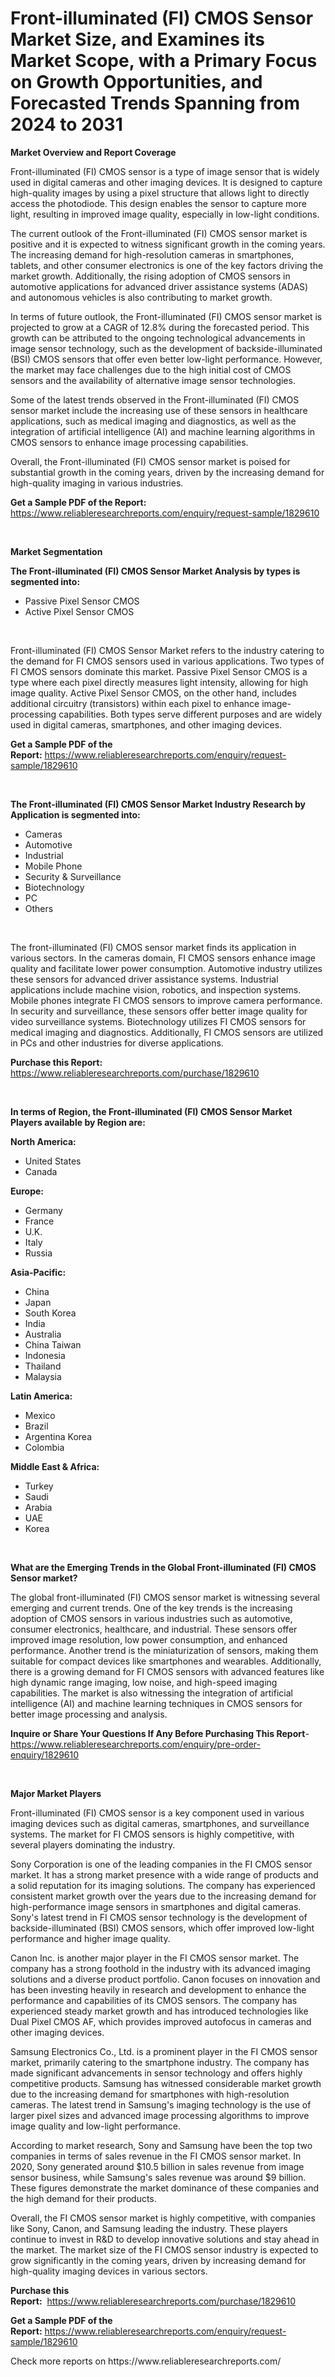 <p><h1>Front-illuminated (FI) CMOS Sensor Market Size, and Examines its Market Scope, with a Primary Focus on Growth Opportunities, and Forecasted Trends Spanning from 2024 to 2031</h1></p><p><strong>Market Overview and Report Coverage</strong></p>
<p><p>Front-illuminated (FI) CMOS sensor is a type of image sensor that is widely used in digital cameras and other imaging devices. It is designed to capture high-quality images by using a pixel structure that allows light to directly access the photodiode. This design enables the sensor to capture more light, resulting in improved image quality, especially in low-light conditions.</p><p>The current outlook of the Front-illuminated (FI) CMOS sensor market is positive and it is expected to witness significant growth in the coming years. The increasing demand for high-resolution cameras in smartphones, tablets, and other consumer electronics is one of the key factors driving the market growth. Additionally, the rising adoption of CMOS sensors in automotive applications for advanced driver assistance systems (ADAS) and autonomous vehicles is also contributing to market growth.</p><p>In terms of future outlook, the Front-illuminated (FI) CMOS sensor market is projected to grow at a CAGR of 12.8% during the forecasted period. This growth can be attributed to the ongoing technological advancements in image sensor technology, such as the development of backside-illuminated (BSI) CMOS sensors that offer even better low-light performance. However, the market may face challenges due to the high initial cost of CMOS sensors and the availability of alternative image sensor technologies.</p><p>Some of the latest trends observed in the Front-illuminated (FI) CMOS sensor market include the increasing use of these sensors in healthcare applications, such as medical imaging and diagnostics, as well as the integration of artificial intelligence (AI) and machine learning algorithms in CMOS sensors to enhance image processing capabilities.</p><p>Overall, the Front-illuminated (FI) CMOS sensor market is poised for substantial growth in the coming years, driven by the increasing demand for high-quality imaging in various industries.</p></p>
<p><strong>Get a Sample PDF of the Report:</strong> <a href="https://www.reliableresearchreports.com/enquiry/request-sample/1829610">https://www.reliableresearchreports.com/enquiry/request-sample/1829610</a></p>
<p>&nbsp;</p>
<p><strong>Market Segmentation</strong></p>
<p><strong>The Front-illuminated (FI) CMOS Sensor Market Analysis by types is segmented into:</strong></p>
<p><ul><li>Passive Pixel Sensor CMOS</li><li>Active Pixel Sensor CMOS</li></ul></p>
<p>&nbsp;</p>
<p><p>Front-illuminated (FI) CMOS Sensor Market refers to the industry catering to the demand for FI CMOS sensors used in various applications. Two types of FI CMOS sensors dominate this market. Passive Pixel Sensor CMOS is a type where each pixel directly measures light intensity, allowing for high image quality. Active Pixel Sensor CMOS, on the other hand, includes additional circuitry (transistors) within each pixel to enhance image-processing capabilities. Both types serve different purposes and are widely used in digital cameras, smartphones, and other imaging devices.</p></p>
<p><strong>Get a Sample PDF of the Report:</strong>&nbsp;<a href="https://www.reliableresearchreports.com/enquiry/request-sample/1829610">https://www.reliableresearchreports.com/enquiry/request-sample/1829610</a></p>
<p>&nbsp;</p>
<p><strong>The Front-illuminated (FI) CMOS Sensor Market Industry Research by Application is segmented into:</strong></p>
<p><ul><li>Cameras</li><li>Automotive</li><li>Industrial</li><li>Mobile Phone</li><li>Security & Surveillance</li><li>Biotechnology</li><li>PC</li><li>Others</li></ul></p>
<p>&nbsp;</p>
<p><p>The front-illuminated (FI) CMOS sensor market finds its application in various sectors. In the cameras domain, FI CMOS sensors enhance image quality and facilitate lower power consumption. Automotive industry utilizes these sensors for advanced driver assistance systems. Industrial applications include machine vision, robotics, and inspection systems. Mobile phones integrate FI CMOS sensors to improve camera performance. In security and surveillance, these sensors offer better image quality for video surveillance systems. Biotechnology utilizes FI CMOS sensors for medical imaging and diagnostics. Additionally, FI CMOS sensors are utilized in PCs and other industries for diverse applications.</p></p>
<p><strong>Purchase this Report:</strong>&nbsp; <a href="https://www.reliableresearchreports.com/purchase/1829610">https://www.reliableresearchreports.com/purchase/1829610</a></p>
<p>&nbsp;</p>
<p><strong>In terms of Region, the Front-illuminated (FI) CMOS Sensor Market Players available by Region are:</strong></p>
<p>
    <p> <strong> North America: </strong>
        <ul>
            <li>United States</li>
            <li>Canada</li>
        </ul>
        </p> 
    <p> <strong> Europe: </strong>
        <ul>
            <li>Germany</li>
            <li>France</li>
            <li>U.K.</li>
            <li>Italy</li>
            <li>Russia</li>
        </ul>
        </p> 
    <p> <strong> Asia-Pacific: </strong>
        <ul>
            <li>China</li>
            <li>Japan</li>
            <li>South Korea</li>
            <li>India</li>
            <li>Australia</li>
            <li>China Taiwan</li>
            <li>Indonesia</li>
            <li>Thailand</li>
            <li>Malaysia</li>
        </ul>
        </p> 
    <p> <strong> Latin America: </strong>
        <ul>
            <li>Mexico</li>
            <li>Brazil</li>
            <li>Argentina Korea</li>
            <li>Colombia</li>
        </ul>
        </p> 
    <p> <strong> Middle East & Africa: </strong>
        <ul>
            <li>Turkey</li>
            <li>Saudi</li>
            <li>Arabia</li>
            <li>UAE</li>
            <li>Korea</li>
        </ul>
    </p>
    </p>
<p>&nbsp;</p>
<p><strong>What are the Emerging Trends in the Global Front-illuminated (FI) CMOS Sensor market?</strong></p>
<p><p>The global front-illuminated (FI) CMOS sensor market is witnessing several emerging and current trends. One of the key trends is the increasing adoption of CMOS sensors in various industries such as automotive, consumer electronics, healthcare, and industrial. These sensors offer improved image resolution, low power consumption, and enhanced performance. Another trend is the miniaturization of sensors, making them suitable for compact devices like smartphones and wearables. Additionally, there is a growing demand for FI CMOS sensors with advanced features like high dynamic range imaging, low noise, and high-speed imaging capabilities. The market is also witnessing the integration of artificial intelligence (AI) and machine learning techniques in CMOS sensors for better image processing and analysis.</p></p>
<p><strong>Inquire or Share Your Questions If Any Before Purchasing This Report</strong>- <a href="https://www.reliableresearchreports.com/enquiry/pre-order-enquiry/1829610">https://www.reliableresearchreports.com/enquiry/pre-order-enquiry/1829610</a></p>
<p>&nbsp;</p>
<p><strong>Major Market Players</strong></p>
<p><p>Front-illuminated (FI) CMOS sensor is a key component used in various imaging devices such as digital cameras, smartphones, and surveillance systems. The market for FI CMOS sensors is highly competitive, with several players dominating the industry.</p><p>Sony Corporation is one of the leading companies in the FI CMOS sensor market. It has a strong market presence with a wide range of products and a solid reputation for its imaging solutions. The company has experienced consistent market growth over the years due to the increasing demand for high-performance image sensors in smartphones and digital cameras. Sony's latest trend in FI CMOS sensor technology is the development of backside-illuminated (BSI) CMOS sensors, which offer improved low-light performance and higher image quality.</p><p>Canon Inc. is another major player in the FI CMOS sensor market. The company has a strong foothold in the industry with its advanced imaging solutions and a diverse product portfolio. Canon focuses on innovation and has been investing heavily in research and development to enhance the performance and capabilities of its CMOS sensors. The company has experienced steady market growth and has introduced technologies like Dual Pixel CMOS AF, which provides improved autofocus in cameras and other imaging devices.</p><p>Samsung Electronics Co., Ltd. is a prominent player in the FI CMOS sensor market, primarily catering to the smartphone industry. The company has made significant advancements in sensor technology and offers highly competitive products. Samsung has witnessed considerable market growth due to the increasing demand for smartphones with high-resolution cameras. The latest trend in Samsung's imaging technology is the use of larger pixel sizes and advanced image processing algorithms to improve image quality and low-light performance.</p><p>According to market research, Sony and Samsung have been the top two companies in terms of sales revenue in the FI CMOS sensor market. In 2020, Sony generated around $10.5 billion in sales revenue from image sensor business, while Samsung's sales revenue was around $9 billion. These figures demonstrate the market dominance of these companies and the high demand for their products.</p><p>Overall, the FI CMOS sensor market is highly competitive, with companies like Sony, Canon, and Samsung leading the industry. These players continue to invest in R&D to develop innovative solutions and stay ahead in the market. The market size of the FI CMOS sensor industry is expected to grow significantly in the coming years, driven by increasing demand for high-quality imaging devices in various sectors.</p></p>
<p><strong>Purchase this Report:</strong>&nbsp;&nbsp;<a href="https://www.reliableresearchreports.com/purchase/1829610">https://www.reliableresearchreports.com/purchase/1829610</a></p>
<p></p>
<p><strong>Get a Sample PDF of the Report:</strong>&nbsp;<a href="https://www.reliableresearchreports.com/enquiry/request-sample/1829610">https://www.reliableresearchreports.com/enquiry/request-sample/1829610</a></p>
<p>Check more reports on https://www.reliableresearchreports.com/</p>